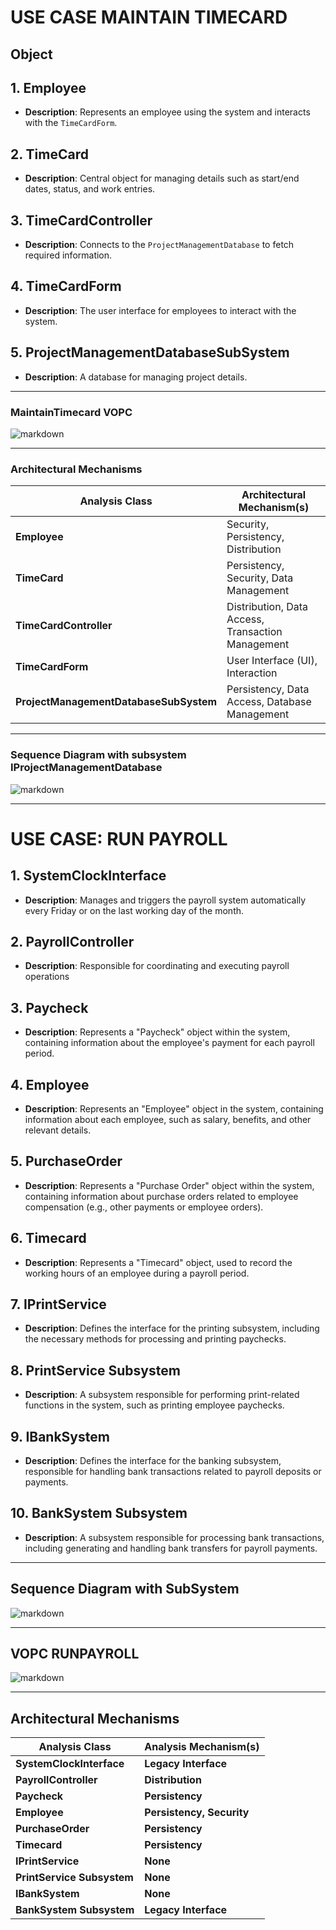 # USE CASE MAINTAIN TIMECARD

## Object
## 1. **Employee**
   - **Description**: Represents an employee using the system and interacts with the `TimeCardForm`.

## 2. **TimeCard**
   - **Description**: Central object for managing details such as start/end dates, status, and work entries.

## 3. **TimeCardController**
   - **Description**: Connects to the `ProjectManagementDatabase` to fetch required information.

## 4. **TimeCardForm**
   - **Description**: The user interface for employees to interact with the system.

## 5. **ProjectManagementDatabaseSubSystem**
   - **Description**: A database for managing project details.


---    
### MaintainTimecard VOPC
![markdown](https://www.planttext.com/api/plantuml/png/Z9DBJiCm48RtEONLLOhK2hPTLMf1wW9KgN20gJrj3OaTZHsg2d4o5Xo9Ap1n7FT9HJP9vl7FvyoVdw_liVD0lYwBJ1RWd7ZM9KeWzM2f51-Pu4jfLnMm4pwcydu8smfDlhBquf16OhP0MHCsBsqQZKSI6rkJ4rmbv0PeZSBKvHB9HOrEEYQbLTYb7BpZuSZFx8HmOeqdMnGyfULSenVCG3pvb3MapcVKbGAFfyKE_GATqzR4W2JailzoHPhsv5jBRwX2eE9pLaZQgeJKoGXjLlOgay5jtXUZD2IX71BSbrLXTuYHm429xIgwk5OieOqFKL0gznjCs7ln_JTBYhDf6D_rSguhRYmmXzqyd8nBfan_HCfukl722YJhpCc-elIFO62D9Q-Aws493lTBd8H5FIMZiC2HAtjtFJ4OXDkv5x8BzkZT3eStRGy_STiLYb7q2OzVy0Ob_YLu3j7qjlPBPq-f0mJkw3vhDaQZcd_l5m00__y30000)


---
### Architectural Mechanisms

| **Analysis Class**                | **Architectural Mechanism(s)**                             |
|-----------------------------------|-----------------------------------------------------------|
| **Employee**                       | Security, Persistency, Distribution                       |
| **TimeCard**                       | Persistency, Security, Data Management                    |
| **TimeCardController**             | Distribution, Data Access, Transaction Management         |
| **TimeCardForm**                   | User Interface (UI), Interaction                          |
| **ProjectManagementDatabaseSubSystem** | Persistency, Data Access, Database Management           |

---
### Sequence Diagram with subsystem IProjectManagementDatabase
![markdown](https://www.planttext.com/api/plantuml/png/d9H1JiCm44NtFeMNoO8BT84g5P1OW93W0jDaI8DYEngFaNes5Xo9A-0a3QcBdJPTP6F_F_FdZPMVh--rPI1sgX5Gi25vhzh6x155wu_hecv1itoh5HP0vOCX5RtO6CracWOfUXqSFhwG-S22dq13XGertm735cpOyvzAY36RlBaD8gsaWbgp_oGVZhDS72kE7LFMbQoGPU68VFcOTP9s1SRslMsKP3uyvj5enuq8sP6UWCGxX4ELjMqRs5yrqmweGbcO4crodlGY-YARliQpKriacxqorRhAHTfqPlH393tKMmGWCSq8OTgBJ-Fhx8mZAz_zOmvxPl4r3RrSM_f5BcMTTiNdcdESuJSOop_d8eAdvbcA5Zw3W6befyfBaAKyAM2T_d9AdVfAHg5rbj0e6ZnYZRhi_g2_0000__y30000)

---

# USE CASE: RUN PAYROLL

## 1. **SystemClockInterface**
   - **Description**: Manages and triggers the payroll system automatically every Friday or on the last working day of the month.

## 2. **PayrollController**
   - **Description**: Responsible for coordinating and executing payroll operations

## 3. **Paycheck**
   - **Description**: Represents a "Paycheck" object within the system, containing information about the employee's payment for each payroll period.

## 4. **Employee**
   - **Description**: Represents an "Employee" object in the system, containing information about each employee, such as salary, benefits, and other relevant details.

## 5. **PurchaseOrder**
   - **Description**: Represents a "Purchase Order" object within the system, containing information about purchase orders related to employee compensation (e.g., other payments or employee orders).

## 6. **Timecard**
   - **Description**: Represents a "Timecard" object, used to record the working hours of an employee during a payroll period.

## 7. **IPrintService**
   - **Description**: Defines the interface for the printing subsystem, including the necessary methods for processing and printing paychecks.

## 8. **PrintService Subsystem**
   - **Description**: A subsystem responsible for performing print-related functions in the system, such as printing employee paychecks.

## 9. **IBankSystem**
   - **Description**: Defines the interface for the banking subsystem, responsible for handling bank transactions related to payroll deposits or payments.

## 10. **BankSystem Subsystem**
   - **Description**: A subsystem responsible for processing bank transactions, including generating and handling bank transfers for payroll payments.

---
## Sequence Diagram with SubSystem
![markdown](https://www.planttext.com/api/plantuml/png/b5HBReCm4DrpYbacKdC15ctKg0jMYPHUO6g6OCNObZsqucnTz4YzGkq01ITHare2QpxlCMyy-FlpQ-qP7RUDob2mSR3lF5EpKKOS1yypwcFlpMn8bK9Qr3nFB3IJgr1Gah33pXcbDaPptCabqPV6AjDH2dcL3GbqPShJEb6ZfwqhppZ25qHDeT2vizWvgNbFxbsU5nG3PnJ5J5qsamIhnwiASpZrQx7ChaKZwa9s3gxLO7jt05uaHDJOZXoaZxabTayPAfxC3C9InbYemg4GYXfex24CwmRrWJYI0JQcrL73dxZnC7eS3nP8NPbRqEJ8UlnkUn_oidi2bMWLCeNO7V3JH0IKem213ydrgBTI1lbkWlyrAstoMnYgk-Gcmvg3ZTPYhE41zXmSXuaZ3aI3Ka6O02l5STNQtrXS2Tr9JZ_o8_F4HCeJbDAHu5L9rdZ92TFrQgUV9OS1DQisHeiWsZN8qkXbMjg4ZLHp9a-w17QeVRXm0d1UfYwpSO_FEhpYNVK3003__mC0)

---
## VOPC RUNPAYROLL
![markdown](https://www.planttext.com/api/plantuml/png/V5LBRjim4Dth55gcG7o1G32Ik0NYHHeZ3f3rc9fOXFanXcG08Ut9kkYHUeLI4YbIYXnlB0tVl7byCwJ-_VbxQooGTL8K1LSMwGqObllMM9GReTbf6uDLTT1ErK3jUbr-56N_wvEllXM_y-mT-USzqZjdEAQNLJKYrkkOV-wWy_nxKAT1GLOyIqxLKTKT-8L06M2MQtK5EsXPW-nqKyQdwz8ssE6swattjPW0OyeVyYnqYvqqL9RRDkfQbGeaXaSCg6qT0eV055wDPXp47faZJ_7JoGDIM8Aw9ZGcl9qRhN2oZXAuYAlGIg_Y4MsZwx0_RlmMQcYzGKFWYDP7xgHlX9q5KtA-47UTnpQEo8DVk4G6bE0C17C2BExwYgDD3zgHQADPoQiocjNqW6UVcOeyZB6SQWy2Y6Fz1HaevRoT7R1DT7TPD2VSQ2cvCRxnYNIXdMo4JLNk7B4633vHZMGc9aqoyfAJd4-r1jgduFcO5CrUqDQvPrurdR1Eex13ukCO67Z7N5iaswRUkNFjPMOjJNB38LYokf-Zs7r2p_3ARHF6QrYTCf4MOgELxVwHgeeDpzcH9AS2RYRYsOU-tp-2WYDIZqxRolOq1c8t1vhKsr-hrMmYPulp6IlcWG6sD3c9INj4b3IDHZ-BJtQKgzLwyUQy05sy9YzW5wx42yXnBnUAVYr_tgXYyO3rFaoEmKq9noFXqO-GAUOa7VCegrZOoapPukTZ0Ybk_StVVRF-0m00__y30000)

---
## Architectural Mechanisms
| **Analysis Class**            | **Analysis Mechanism(s)**            |
|-------------------------------|--------------------------------------|
| **SystemClockInterface**       | **Legacy Interface**                 |
| **PayrollController**          | **Distribution**                     |
| **Paycheck**                   | **Persistency**                      |
| **Employee**                   | **Persistency, Security**            |
| **PurchaseOrder**              | **Persistency**                      |
| **Timecard**                   | **Persistency**                      |
| **IPrintService**              | **None**                             |
| **PrintService Subsystem**     | **None**                             |
| **IBankSystem**                | **None**                             |
| **BankSystem Subsystem**       | **Legacy Interface**                 |

